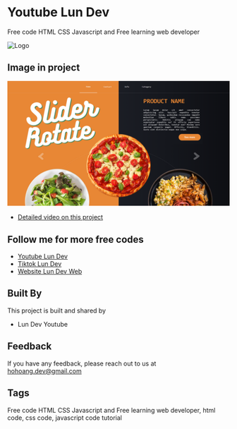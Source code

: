 
# Youtube Lun Dev

Free code HTML CSS Javascript and Free learning web developer 


![Logo](https://yt3.googleusercontent.com/LnD0yL5NAb8yvZu2d25qLZ-oAehUISz9tfe3aN36syGqTKbs4irbPeVUJfNlmVFRzel7KHV3-uo=s88-c-k-c0x00ffffff-no-rj)

## Image in project

![Alt text](project.png "Lun Dev") 
- [Detailed video on this project](https://www.youtube.com/watch?v=Trf0borH7mw)


## Follow me for more free codes

 - [Youtube Lun Dev](https://www.youtube.com/results?search_query=lun+dev)
 - [Tiktok Lun Dev](https://www.tiktok.com/@lun.dev)
 - [Website Lun Dev Web](https://lundevweb.com)


## Built By

This project is built and shared by

- Lun Dev Youtube


## Feedback

If you have any feedback, please reach out to us at hohoang.dev@gmail.com


## Tags

Free code HTML CSS Javascript and Free learning web developer, html code, css code, javascript code tutorial
